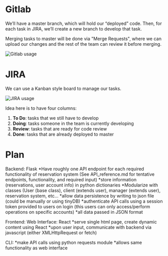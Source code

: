 # Gitlab

We’ll have a master branch, which will hold our “deployed” code. Then, for each task in JIRA, we’ll create a new branch to develop that task.

Merging tasks to master will be done via "Merge Requests", where we can upload our changes and the rest of the team can review it before merging.

![Gitlab usage](images/git.png)

# JIRA

We can use a Kanban style board to manage our tasks.

![JIRA usage](images/kanban.png)

Idea here is to have four columns:

1. **To Do**: tasks that we still have to develop
2. **Doing**: tasks someone in the team is currently developing
3. **Review**: tasks that are ready for code review
4. **Done**: tasks that are already deployed to master

# Plan

Backend: Flask
*Have roughly one API endpoint  for each required functionality of reservation system (See API_reference.md for tentative endpoints, functionality, and required input)
*store information (reservations, user account info) in python dictionaries
*Modularize with classes (User (base class), client (extends user), manager (extends user), reservation system, etc...
*allow data persistence by writing to json file (could be manually or using tinyDB)
*authenticate API calls using a session token provided to users on login (this users can only access/perform operations on specific accounts)
*all data passed in JSON format

Frontend:
Web Interface: React
*serve single html page, create dynamic content using React
*upon user input, communicate with backend via javascript (either XMLHttpRequest or fetch)

CLI:
*make API calls using python requests module
*allows same functionality as web interface
